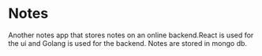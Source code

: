 # Notes
Another notes app that stores notes on an online backend.React is used for the ui and  Golang is used for the backend. Notes are stored in mongo db.
